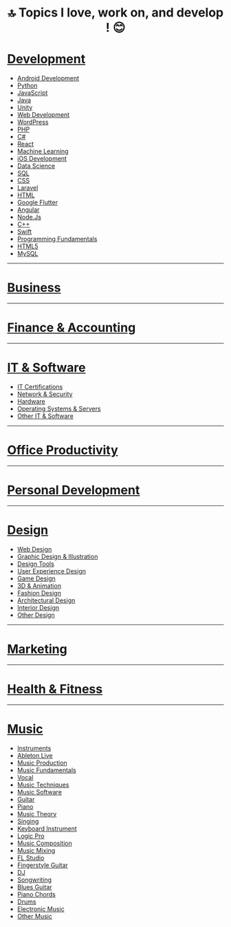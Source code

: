 <div align="center">

# 🔝 Topics I love, work on, and develop ! 😊 

</div>
  
# [Development]()
  - [Android Development]()
  - [Python]()
  - [JavaScript]()
  - [Java]()
  - [Unity]()
  - [Web Development]()
  - [WordPress]()
  - [PHP]()
  - [C#]()
  - [React]()
  - [Machine Learning]()
  - [iOS Development]()
  - [Data Science]()
  - [SQL]()
  - [CSS]()
  - [Laravel]()
  - [HTML]()
  - [Google Flutter]()
  - [Angular]()
  - [Node.Js]()
  - [C++]()
  - [Swift]()
  - [Programming Fundamentals]()
  - [HTML5]()
  - [MySQL]()

  ---

# [Business]()

  ---

# [Finance & Accounting]()

  ---

# [IT & Software]()
  - [IT Certifications]()
  - [Network & Security]()
  - [Hardware]()
  - [Operating Systems & Servers]()
  - [Other IT & Software]()


  ---

# [Office Productivity]()

  ---

# [Personal Development]()

  ---

# [Design]()
  - [Web Design]()
  - [Graphic Design & Illustration]()
  - [Design Tools]()
  - [User Experience Design]()
  - [Game Design]()
  - [3D & Animation]()
  - [Fashion Design]()
  - [Architectural Design]()
  - [Interior Design]()
  - [Other Design]()

  ---

# [Marketing]()

  ---

# [Health & Fitness]()

  ---

# [Music]()
  - [Instruments]()
  - [Ableton Live]()
  - [Music Production]()
  - [Music Fundamentals]()
  - [Vocal]()
  - [Music Techniques]()
  - [Music Software]()
  - [Guitar]()
  - [Piano]()
  - [Music Theory]()
  - [Singing]()
  - [Keyboard Instrument]()
  - [Logic Pro]()
  - [Music Composition]()
  - [Music Mixing]()
  - [FL Studio]()
  - [Fingerstyle Guitar]()
  - [DJ]()
  - [Songwriting]()
  - [Blues Guitar]()
  - [Piano Chords]()
  - [Drums]()
  - [Electronic Music]()
  - [Other Music]()
